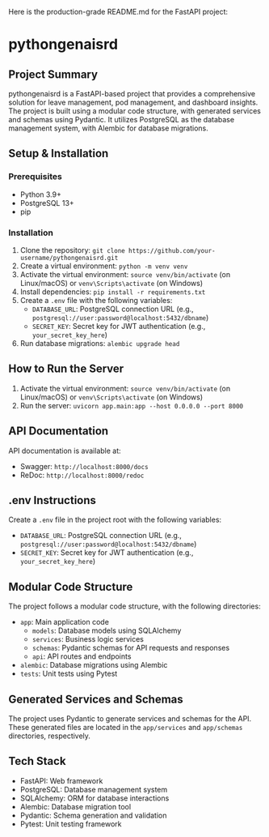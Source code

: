 Here is the production-grade README.md for the FastAPI project:

**pythongenaisrd**
=====================

**Project Summary**
---------------

pythongenaisrd is a FastAPI-based project that provides a comprehensive solution for leave management, pod management, and dashboard insights. The project is built using a modular code structure, with generated services and schemas using Pydantic. It utilizes PostgreSQL as the database management system, with Alembic for database migrations.

**Setup & Installation**
-------------------------

### Prerequisites

* Python 3.9+
* PostgreSQL 13+
* pip

### Installation

1. Clone the repository: `git clone https://github.com/your-username/pythongenaisrd.git`
2. Create a virtual environment: `python -m venv venv`
3. Activate the virtual environment: `source venv/bin/activate` (on Linux/macOS) or `venv\Scripts\activate` (on Windows)
4. Install dependencies: `pip install -r requirements.txt`
5. Create a `.env` file with the following variables:
	* `DATABASE_URL`: PostgreSQL connection URL (e.g., `postgresql://user:password@localhost:5432/dbname`)
	* `SECRET_KEY`: Secret key for JWT authentication (e.g., `your_secret_key_here`)
6. Run database migrations: `alembic upgrade head`

**How to Run the Server**
-------------------------

1. Activate the virtual environment: `source venv/bin/activate` (on Linux/macOS) or `venv\Scripts\activate` (on Windows)
2. Run the server: `uvicorn app.main:app --host 0.0.0.0 --port 8000`

**API Documentation**
-------------------

API documentation is available at:

* Swagger: `http://localhost:8000/docs`
* ReDoc: `http://localhost:8000/redoc`

**.env Instructions**
---------------------

Create a `.env` file in the project root with the following variables:

* `DATABASE_URL`: PostgreSQL connection URL (e.g., `postgresql://user:password@localhost:5432/dbname`)
* `SECRET_KEY`: Secret key for JWT authentication (e.g., `your_secret_key_here`)

**Modular Code Structure**
---------------------------

The project follows a modular code structure, with the following directories:

* `app`: Main application code
	+ `models`: Database models using SQLAlchemy
	+ `services`: Business logic services
	+ `schemas`: Pydantic schemas for API requests and responses
	+ `api`: API routes and endpoints
* `alembic`: Database migrations using Alembic
* `tests`: Unit tests using Pytest

**Generated Services and Schemas**
---------------------------------

The project uses Pydantic to generate services and schemas for the API. These generated files are located in the `app/services` and `app/schemas` directories, respectively.

**Tech Stack**
-------------

* FastAPI: Web framework
* PostgreSQL: Database management system
* SQLAlchemy: ORM for database interactions
* Alembic: Database migration tool
* Pydantic: Schema generation and validation
* Pytest: Unit testing framework